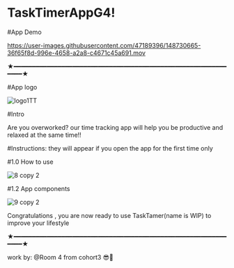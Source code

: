 # TaskTimerAppG4!
#App Demo

https://user-images.githubusercontent.com/47189396/148730665-36f65f8d-996e-4658-a2a8-c4671c45a691.mov



★━━━━━━━━━━━━━━━━━━━━━━━━━━━━━━━━━━━━━━━━━━━━━━━━━━━━━━━━━━━━━━★

#App logo 

![logo1TT](https://user-images.githubusercontent.com/47189396/148731340-59d1e3e9-7963-4d26-b84d-1c5e4dbcde0f.png)

#Intro


Are you overworked?
our time tracking app will help you be productive and relaxed at the same time!!


#Instructions: they will appear if you open the app for the first time only

#1.0 How to use

![8 copy 2](https://user-images.githubusercontent.com/47189396/148731601-eb1e5ccf-86f7-4481-90da-a874268e40d1.png)



#1.2 App components

![9 copy 2](https://user-images.githubusercontent.com/47189396/148731638-51a30761-99c5-4a44-b736-f9f16822936e.png)



Congratulations , you are now ready to use TaskTamer(name is WIP) to improve your lifestyle

★━━━━━━━━━━━━━━━━━━━━━━━━━━━━━━━━━━━━━━━━━━━━━━━━━━━━━━━━━━━━━━★


work by:
@Room 4 from cohort3 😎🤍
